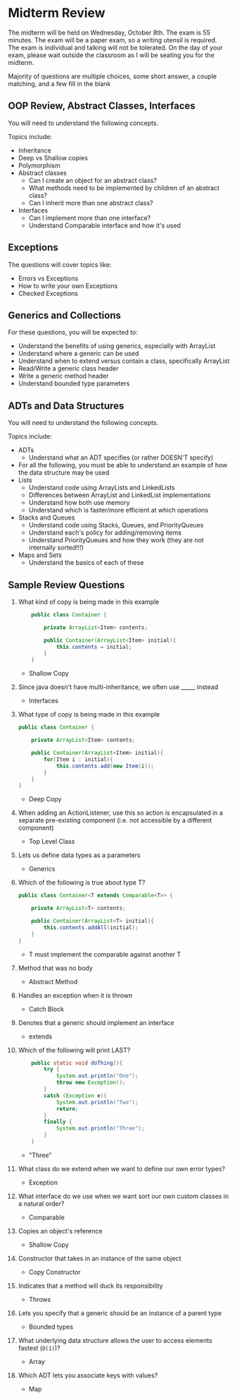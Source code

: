 # Midterm Review
The midterm will be held on Wednesday, October 8th. The exam is 55 minutes. The exam will be a paper exam, so a writing utensil is required. The exam is individual and talking will not be tolerated. On the day of your exam, please wait outside the classroom as I will be seating you for the midterm.

Majority of questions are multiple choices, some short answer, a couple matching, and a few fill in the blank

## OOP Review, Abstract Classes, Interfaces
You will need to understand the following concepts.

Topics include:
* Inheritance
* Deep vs Shallow copies
* Polymorphism
* Abstract classes
  * Can I create an object for an abstract class?
  * What methods need to be implemented by children of an abstract class?
  * Can I inherit more than one abstract class?
* Interfaces
  * Can I implement more than one interface?
  * Understand Comparable interface and how it's used

## Exceptions

The questions will cover topics like:
* Errors vs Exceptions
* How to write your own Exceptions
* Checked Exceptions

## Generics and Collections
For these questions, you will be expected to:
* Understand the benefits of using generics, especially with ArrayList
* Understand where a generic can be used
* Understand when to extend versus contain a class, specifically ArrayList
* Read/Write a generic class header
* Write a generic method header
* Understand bounded type parameters


## ADTs and Data Structures
You will need to understand the following concepts.

Topics include:
* ADTs
  * Understand what an ADT specifies (or rather DOESN'T specify)
* For all the following, you must be able to understand an example of how the data structure may be used
* Lists
  * Understand code using ArrayLists and LinkedLists
  * Differences between ArrayList and LinkedList implementations
  * Understand how both use memory
  * Understand which is faster/more efficient at which operations
* Stacks and Queues
  * Understand code using Stacks, Queues, and PriorityQueues
  * Understand each's policy for adding/removing items
  * Understand PriorityQueues and how they work (they are not internally sorted!!!)
* Maps and Sets
  * Understand the basics of each of these


## Sample Review Questions


1. What kind of copy is being made in this example
    ```java
        public class Container {

            private ArrayList<Item> contents;

            public Container(ArrayList<Item> initial){
                this.contents = initial;
            }
        }
    ```
    - Shallow Copy

2. Since java doesn't have multi-inheritance, we often use _____ instead
    - Interfaces


3. What type of copy is being made in this example
    ```java
    public class Container {

        private ArrayList<Item> contents;

        public Container(ArrayList<Item> initial){
            for(Item i : initial){
                this.contents.add(new Item(i));
            }
        }
    }
    ```
    - Deep Copy

4. When adding an ActionListener, use this so action is encapsulated in a separate pre-existing component (i.e. not accessible by a different component)
    - Top Level Class

5. Lets us define data types as a parameters
    - Generics

6. Which of the following is true about type T?
    ```java
    public class Container<T extends Comparable<T>> {

        private ArrayList<T> contents;

        public Container(ArrayList<T> initial){
            this.contents.addAll(initial);
        }
    }

    ```

    - T must implement the comparable against another T

7. Method that was no body
    - Abstract Method

8. Handles an exception when it is thrown
    - Catch Block

9. Denotes that a generic should implement an interface
    - extends

10. Which of the following will print LAST?
    ```java
        public static void doThing(){
            try {
                System.out.println("One");
                throw new Exception();
            }
            catch (Exception e){
                System.out.println("Two");
                return;
            }
            finally {
                System.out.println("Three");
            }
        }
    ```
    - "Three"

11. What class do we extend when we want to define our own error types?
    - Exception

12. What interface do we use when we want sort our own custom classes in a natural order?
    - Comparable

13. Copies an object's reference
    - Shallow Copy

14. Constructor that takes in an instance of the same object
    - Copy Constructor

15. Indicates that a method will duck its responsibility
    - Throws

16. Lets you specify that a generic should be an instance of a parent type
    - Bounded types

17. What underlying data structure allows the user to access elements fastest (`O(1)`)?
    - Array

18. Which ADT lets you associate keys with values?
    - Map
